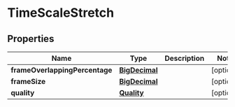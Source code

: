 
# TimeScaleStretch

## Properties
Name | Type | Description | Notes
------------ | ------------- | ------------- | -------------
**frameOverlappingPercentage** | [**BigDecimal**](BigDecimal.md) |  |  [optional]
**frameSize** | [**BigDecimal**](BigDecimal.md) |  |  [optional]
**quality** | [**Quality**](Quality.md) |  |  [optional]




